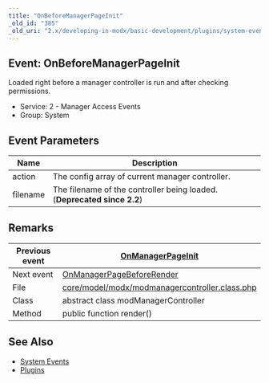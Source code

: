 ```yaml
---
title: "OnBeforeManagerPageInit"
_old_id: "385"
_old_uri: "2.x/developing-in-modx/basic-development/plugins/system-events/onbeforemanagerpageinit"
---
```


## Event: OnBeforeManagerPageInit

Loaded right before a manager controller is run and after checking permissions.

- Service: 2 - Manager Access Events
- Group: System

## Event Parameters

| Name     | Description                                                             |
| -------- | ----------------------------------------------------------------------- |
| action   | The config array of current manager controller.                         |
| filename | The filename of the controller being loaded. (**Deprecated since 2.2**) |

## Remarks

| Previous event | [OnManagerPageInit](extending-modx/plugins/system-events/onmanagerpageinit "OnManagerPageInit")                                                    |
| -------------- | -------------------------------------------------------------------------------------------------------------------------------------------------- |
| Next event     | [OnManagerPageBeforeRender](extending-modx/plugins/system-events/onmanagerpagebeforerender "OnManagerPageBeforeRender")                            |
| File           | [core/model/modx/modmanagercontroller.class.php](https://github.com/modxcms/revolution/blob/master/core/model/modx/modmanagercontroller.class.php) |
| Class          | abstract class modManagerController                                                                                                                |
| Method         | public function render()                                                                                                                           |

## See Also

- [System Events](extending-modx/plugins/system-events "System Events")
- [Plugins](extending-modx/plugins "Plugins")
